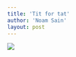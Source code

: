 ```yaml
---
title: 'Tit for tat'
author: 'Noam Sain'
layout: post
---
```


[![](https://1.bp.blogspot.com/_8aN4krk1nsk/SxcREUh2goI/AAAAAAAAASY/DWfyQTkf4y4/s1024/ATT00083.jpg)](https://1.bp.blogspot.com/_8aN4krk1nsk/SxcREUh2goI/AAAAAAAAASY/DWfyQTkf4y4/s1600-h/ATT00083.jpg)